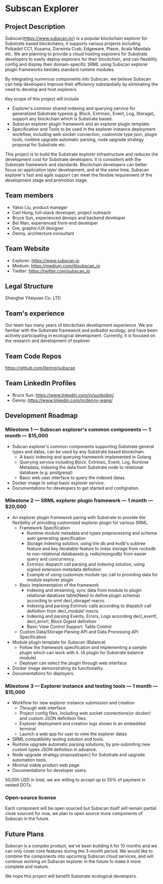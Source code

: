 # Subscan Explorer

## Project Description
Subscan(https://www.subscan.io/) is a popular blockchain explorer for Substrate based blockchains, it supports various projects including Polkadot CC1, Kusama, Darwinia Crab, Edgeware, Plasm, Acala Mandala etc. We are planning to provide a cloud hosting explorers for Substrate developers to easily deploy explorers for their blockchain, and can flexiblity config and display their domain-specific SRML using Subscan explorer plugin frameworks besides standard runtime modules.

By integrating numerous components into Subscan, we believe Subscan can help developers improve their efficiency substantially by eliminating the need to develop and host explorers.

Key scope of this project will include

* Explorer's common shared indexing and querying service for generalized Substrate types(e.g. Block, Extrinsic, Event, Log, Storage), support any blockchain which is Substrate based.
* Subscan explorer plugin framework and an explorer plugin template.
* Specification and Tools to be used in the explorer instance deployment workflow, including web socket connection, customize type json, plugin tools, runtime upgrade automatic parsing, node upgrade strategy proposal for Substrate etc.

This project is to build the Substrate explorer infrastructure and reduces the development cost for Substrate developers. It is consistent with the Substrate framework and standards. Blockchain developers can better focus on application layer development, and at the same time, Subscan explorer's fast and agile support can meet the flexible requirement of the development stage and promotion stage.

## Team members
* Yakio Liu, product manager
* Carl Hong, full-stack developer, project outreach
* Bruce Sun, experienced devops and backend developer
* Bei Wan, experienced front-end developer
* Dre, graphic/UX designer
* Denny, architecture consultant

## Team Website
* Explorer: https://www.subscan.io
* Medium: https://medium.com/@subscan_io
* Twitter: https://twitter.com/subscan_io

## Legal Structure 
Shanghai Yitaiyuan Co. LTD

## Team's experience
Our team has many years of blockchain development experience. We are familiar with the Substrate framework and polkadot ecology, and have been actively participating in ecological development. Currently, it is focused on the research and development of explorer.

## Team Code Repos
https://github.com/itering/subscan

## Team LinkedIn Profiles
* Bruce Sun: https://www.linkedin.com/in/sunbobin/
* Denny: https://www.linkedin.com/in/denny-wang/

## Development Roadmap

### Milestone 1 — Subscan explorer's common components — 1 month — $15,000
* Subcan explorer's common components supporting Substrate general types and datas, can be used by any Substrate based blockchain.
    * A basic indexing and querying framework implemented in Golang
    * Querying service including Block, Extrinsic, Event, Log, Runtime Metadata, indexing the data from Substrate node to relational database (e.g. postgresql)
    * Basic web user interface to query the indexed datas.
* Docker image to setup basic explorer service.
* Documentations for developers to get started and configration.

### Milestone 2 — SRML explorer plugin framework — 1 month — $20,000
* An explorer plugin framework paring with Substrate to provide the flexibility of providing customized explorer plugin for various SRML.
    * Framework Specification
        * Runtime module metadata and types preprocessing and schema auto generating specification
        * Storage indexing solution, using trie db and kvdb's subtree feature and key iteratable feature to index storage from rocksdb to non-relational database(e.g. redis/mongodb) from easier query and concurrency.
        * Extrinsic dispatch call parsing and indexing solution, using signed extension metadata definition
        * Example of using customize module rpc call to providing data for module explorer plugin
    * Basic Implementation of the framework
        * Indexing and streaming, sync data from module to plugin relational database table(Need to define plugin schema) according to srml decl_storage! macro.
        * Indexing and parsing *Extrinsic* calls according to dispatch call definition from decl_module! macro.
        * Indexing and parsing Events, Errors, Logs according decl_event!, decl_error!, Block Digest definition
        * Basic View Control Support: Table Control
    * Custom Data/Storage Parsing API and Data Processing API Specification
* Module plugin template for Subscan (Balance)
    * Follow the framework specification and implementing a sample plugin which can work with it. (A plugin for Substrate balance module)
    * Deployer can select the plugin through web interface
* Docker image demonstrating its functionality.
* Documentations for deployers.

### Milestone 3 — Explorer instance and testing tools — 1 month — $15,000
* Workflow for new explorer instance submission and creation
    * Through web interface
    * Project config files, including web socket connections(or docker) and custom JSON definition files.
    * Explorer deployment and creation logs shown in an embedded terminal
    * Launch a web app for user to view the explorer datas
* SRML compatibility testing solution and tools.
* Runtime upgrade automatic parsing solutions, by pre-submiting new custom types JSON definition in advance.
* Node upgrade strategy proposal(spec) for Substrate and upgrade automation tools.
* Minimal viable product web page.
* Documentations for developer users.

50,000 USD in total, we are willing to accept up to 50% of payment in vested DOTs.

### Open-source license
Each component will be open sourced but Subscan itself will remain partial close sourced for now, we plan to open source more components of Subscan in the future.

## Future Plans
Subscan is a complex product, we've been building it for 10 months and we can only cover core features during the 3-month period. We would like to combine the components into upcoming Subscan cloud services, and will continue working on Subscan explorer in the future to make it more complete and mature. 
 
We hope this project will benefit Substrate ecological developers.

